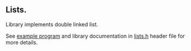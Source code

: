 ## Lists.

Library implements double linked list.

See [example program](../../examples/list) and library documentation in 
[lists.h](include/lists.h) header file for more details. 

